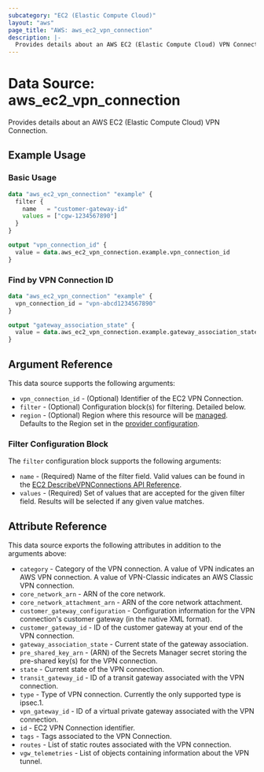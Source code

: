 ```yaml
---
subcategory: "EC2 (Elastic Compute Cloud)"
layout: "aws"
page_title: "AWS: aws_ec2_vpn_connection"
description: |-
  Provides details about an AWS EC2 (Elastic Compute Cloud) VPN Connection.
---
```


# Data Source: aws_ec2_vpn_connection

Provides details about an AWS EC2 (Elastic Compute Cloud) VPN Connection.

## Example Usage

### Basic Usage

```terraform
data "aws_ec2_vpn_connection" "example" {
  filter {
    name   = "customer-gateway-id"
    values = ["cgw-1234567890"]
  }
}

output "vpn_connection_id" {
  value = data.aws_ec2_vpn_connection.example.vpn_connection_id
}
```

### Find by VPN Connection ID

```terraform
data "aws_ec2_vpn_connection" "example" {
  vpn_connection_id = "vpn-abcd1234567890"
}

output "gateway_association_state" {
  value = data.aws_ec2_vpn_connection.example.gateway_association_state
}
```

## Argument Reference

This data source supports the following arguments:

* `vpn_connection_id` - (Optional) Identifier of the EC2 VPN Connection.
* `filter` - (Optional) Configuration block(s) for filtering. Detailed below.
* `region` - (Optional) Region where this resource will be [managed](https://docs.aws.amazon.com/general/latest/gr/rande.html#regional-endpoints). Defaults to the Region set in the [provider configuration](https://registry.terraform.io/providers/hashicorp/aws/latest/docs#aws-configuration-reference).

### Filter Configuration Block

The `filter` configuration block supports the following arguments:

* `name` - (Required) Name of the filter field. Valid values can be found in the [EC2 DescribeVPNConnections API Reference](https://docs.aws.amazon.com/AWSEC2/latest/APIReference/API_DescribeVpnConnections.html).
* `values` - (Required) Set of values that are accepted for the given filter field. Results will be selected if any given value matches.

## Attribute Reference

This data source exports the following attributes in addition to the arguments above:

* `category` - Category of the VPN connection. A value of VPN indicates an AWS VPN connection. A value of VPN-Classic indicates an AWS Classic VPN connection.
* `core_network_arn` - ARN of the core network.
* `core_network_attachment_arn` - ARN of the core network attachment.
* `customer_gateway_configuration` - Configuration information for the VPN connection's customer gateway (in the native XML format).
* `customer_gateway_id` - ID of the customer gateway at your end of the VPN connection.
* `gateway_association_state` - Current state of the gateway association.
* `pre_shared_key_arn` - (ARN) of the Secrets Manager secret storing the pre-shared key(s) for the VPN connection.
* `state` - Current state of the VPN connection.
* `transit_gateway_id` - ID of a transit gateway associated with the VPN connection.
* `type` - Type of VPN connection. Currently the only supported type is ipsec.1.
* `vpn_gateway_id` - ID of a virtual private gateway associated with the VPN connection.
* `id` - EC2 VPN Connection identifier.
* `tags` - Tags associated to the VPN Connection.
* `routes` - List of static routes associated with the VPN connection.
* `vgw_telemetries` - List of objects containing information about the VPN tunnel.
